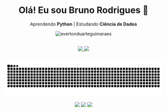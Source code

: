 <div align="center">
  <h1> Olá! Eu sou Bruno Rodrigues  👋 </h1>
  
Aprendendo **Python** | Estudando **Ciência de Dados**
  
<p> <img src="https://komarev.com/ghpvc/?username=brunodatac&label=Profile%20views&color=0e75b6&style=flat" alt="evertonduarteguimaraes" /> </p>
</div><br>


<div align="center">
  <a href="https://github.com/brunodatac">
  <img height="180em" src="https://github-readme-stats.vercel.app/api?username=brunodatac&show_icons=true&theme=github_dark&include_all_commits=true&count_private=true"/>
  <img height="117em" src="https://github-readme-stats.vercel.app/api/top-langs/?username=brunodatac&layout=compact&langs_count=7&theme=github_dark"/>
</div>

<div align="center"><br>

   ![Snake animation](https://github.com/brunodatac/brunodatac/blob/output/github-contribution-grid-snake.svg)
  
  <a href="https://discord.gg/wagxzStdcR" target="_blank"><img align="center" src="https://img.shields.io/badge/Discord-7289DA?style=for-the-badge&logo=discord&logoColor=white" target="_blank"></a> 
  <a href = "mailto:brunorb.dev@gmail.com"><img align="center" src="https://img.shields.io/badge/-Gmail-%23333?style=for-the-badge&logo=gmail&logoColor=white" target="_blank"></a>
  <a href="https://www.linkedin.com/in/bruno-rodrigues-40b555232/" target="_blank"><img align="center" src="https://img.shields.io/badge/-LinkedIn-%230077B5?style=for-the-badge&logo=linkedin&logoColor=white" target="_blank"></a>
 
</div>
